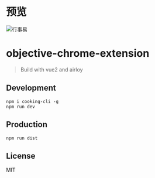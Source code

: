# 预览

![行事易](https://cloud.githubusercontent.com/assets/233960/19826618/d6da1786-9dc1-11e6-942b-4a564bc4d69c.gif)

# objective-chrome-extension
> Build with vue2 and airloy

## Development

```shell
npm i cooking-cli -g
npm run dev
```

## Production
```
npm run dist
```

## License
MIT
